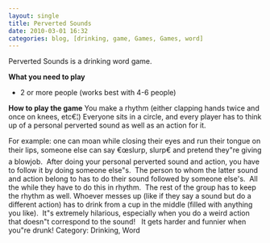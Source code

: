 ```yaml
---
layout: single
title: Perverted Sounds
date: 2010-03-01 16:32
categories: blog, [drinking, game, Games, Games, word]
---
```

Perverted Sounds is a drinking word game.

<strong>What you need to play</strong>
<ul>
	<li>2 or more people (works best with 4-6 people)</li>
</ul>
<strong>How to play the game</strong>
You make a rhythm (either clapping hands twice and once on knees, etc€¦) Everyone sits in a circle, and every player has to think up of a personal perverted sound as well as an action for it.

For example: one can moan while closing their eyes and run their tongue on their lips, someone else can say €œslurp, slurp€ and pretend they&quot;re giving a blowjob.  After doing your personal perverted sound and action, you have to follow it by doing someone else&quot;s.  The person to whom the latter sound and action belong to has to do their sound followed by someone else's.  All the while they have to do this in rhythm.  The rest of the group has to keep the rhythm as well.
Whoever messes up (like if they say a sound but do a different action) has to drink from a cup in the middle (filled with anything you like).  It&quot;s extremely hilarious, especially when you do a weird action that doesn&quot;t correspond to the sound!   It gets harder and funnier when you&quot;re drunk!
Category: Drinking, Word
